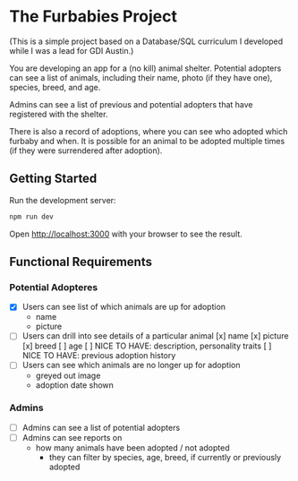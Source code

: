 # The Furbabies Project
(This is a simple project based on a Database/SQL curriculum I developed while I was a lead for GDI Austin.)

You are developing an app for a (no kill) animal shelter. Potential adopters can see a list of animals, including their name, photo (if they have one), species, breed, and age. 

Admins can see a list of previous and potential adopters that have registered with the shelter.

There is also a record of adoptions, where you can see who adopted which furbaby and when. It is possible for an animal to be adopted multiple times (if they were surrendered after adoption).

## Getting Started

Run the development server:

```bash
npm run dev
```

Open [http://localhost:3000](http://localhost:3000) with your browser to see the result.

## Functional Requirements

### Potential Adopteres
- [x] Users can see list of which animals are up for adoption
	- name
	- picture
- [ ] Users can drill into see details of a particular animal
	[x] name
	[x] picture
	[x] breed
	[ ] age
	[ ] NICE TO HAVE: description, personality traits
	[ ] NICE TO HAVE: previous adoption history
- [ ] Users can see which animals are no longer up for adoption 
	* greyed out image
	* adoption date shown


### Admins
- [ ] Admins can see a list of potential adopters
- [ ] Admins can see reports on
	* how many animals have been adopted / not adopted
		* they can filter by species, age, breed, if currently or previously adopted
